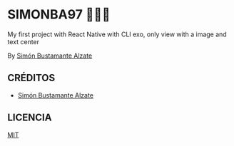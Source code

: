 # SIMONBA97 🧑🏻‍💻

My first project with React Native with CLI exo, only view with a image and text center

By [Simón Bustamante Alzate](https://instagram.com/simonba97)

## CRÉDITOS
- [Simón Bustamante Alzate](https://instagram.com/simonba97)

## LICENCIA 

[MIT](https://opensource.org/licenses/MIT)


